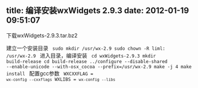 title: 编译安装wxWidgets 2.9.3
date: 2012-01-19 09:51:07
---

下载wxWidgets-2.9.3.tar.bz2

建立一个安装目录
<code>
sudo mkdir /usr/wx-2.9
sudo chown -R liml: /usr/wx-2.9
</code>
进入目录，编译安装
<code>
cd wxWidgets-2.9.3
mkdir build-release
cd build-release
../configure --disable-shared --enable-unicode --with-osx_cocoa --prefix=/usr/wx-2.9
make -j 4
make install
</code>
配置gcc参数
<code>
WXCXXFLAG = `wx-config --cxxflags`
WXLIBS = `wx-config --libs`
</code>

